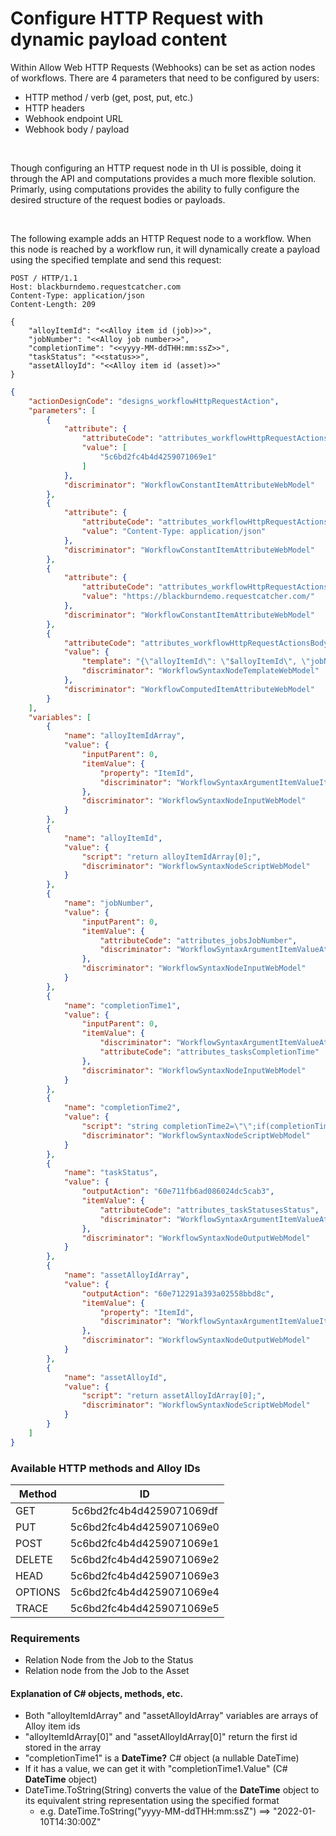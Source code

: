 # Configure HTTP Request with dynamic payload content

Within Allow Web HTTP Requests (Webhooks) can be set as action nodes of workflows. There are 4 parameters that need to be configured by users:
- HTTP method / verb (get, post, put, etc.)
- HTTP headers
- Webhook endpoint URL
- Webhook body / payload

<br/>

Though configuring an HTTP request node in th UI is possible, doing it through the API and computations provides a much more flexible solution. 
Primarly, using computations provides the ability to fully configure the desired structure of the request bodies or payloads.

<br/>

The following example adds an HTTP Request node to a workflow. 
When this node is reached by a workflow run, it will dynamically create a payload using the specified template and send this request:

```
POST / HTTP/1.1
Host: blackburndemo.requestcatcher.com
Content-Type: application/json
Content-Length: 209

{
    "alloyItemId": "<<Alloy item id (job)>>",
    "jobNumber": "<<Alloy job number>>",
    "completionTime": "<<yyyy-MM-ddTHH:mm:ssZ>>",
    "taskStatus": "<<status>>",
    "assetAlloyId": "<<Alloy item id (asset)>>"
}

```

```json
{
    "actionDesignCode": "designs_workflowHttpRequestAction",
    "parameters": [
        {
            "attribute": {
                "attributeCode": "attributes_workflowHttpRequestActionsHttpMethod",
                "value": [
                    "5c6bd2fc4b4d4259071069e1"
                ]
            },
            "discriminator": "WorkflowConstantItemAttributeWebModel"
        },
        {
            "attribute": {
                "attributeCode": "attributes_workflowHttpRequestActionsHttpHeaders",
                "value": "Content-Type: application/json"
            },
            "discriminator": "WorkflowConstantItemAttributeWebModel"
        },
        {
            "attribute": {
                "attributeCode": "attributes_workflowHttpRequestActionsUrl",
                "value": "https://blackburndemo.requestcatcher.com/"
            },
            "discriminator": "WorkflowConstantItemAttributeWebModel"
        },
        {
            "attributeCode": "attributes_workflowHttpRequestActionsBody",
            "value": {
                "template": "{\"alloyItemId\": \"$alloyItemId\", \"jobNumber\": \"$jobNumber\",\"completionTime\": \"$completionTime2\",\"taskStatus\":\"$taskStatus\",\"assetAlloyId\":\"$assetAlloyId\"}",
                "discriminator": "WorkflowSyntaxNodeTemplateWebModel"
            },
            "discriminator": "WorkflowComputedItemAttributeWebModel"
        }
    ],
    "variables": [
        {
            "name": "alloyItemIdArray",
            "value": {
                "inputParent": 0,
                "itemValue": {
                    "property": "ItemId",
                    "discriminator": "WorkflowSyntaxArgumentItemValueItemPropertyWebModel"
                },
                "discriminator": "WorkflowSyntaxNodeInputWebModel"
            }
        },
        {
            "name": "alloyItemId",
            "value": {
                "script": "return alloyItemIdArray[0];",
                "discriminator": "WorkflowSyntaxNodeScriptWebModel"
            }
        },
        {
            "name": "jobNumber",
            "value": {
                "inputParent": 0,
                "itemValue": {
                    "attributeCode": "attributes_jobsJobNumber",
                    "discriminator": "WorkflowSyntaxArgumentItemValueAttributeWebModel"
                },
                "discriminator": "WorkflowSyntaxNodeInputWebModel"
            }
        },
        {
            "name": "completionTime1",
            "value": {
                "inputParent": 0,
                "itemValue": {
                    "discriminator": "WorkflowSyntaxArgumentItemValueAttributeWebModel",
                    "attributeCode": "attributes_tasksCompletionTime"
                },
                "discriminator": "WorkflowSyntaxNodeInputWebModel"
            }
        },
        {
            "name": "completionTime2",
            "value": {
                "script": "string completionTime2=\"\";if(completionTime1!=null){completionTime2=completionTime1.Value.ToString(\"yyyy-MM-ddTHH:mm:ssZ\");};return completionTime2;",
                "discriminator": "WorkflowSyntaxNodeScriptWebModel"
            }
        },
        {
            "name": "taskStatus",
            "value": {
                "outputAction": "60e711fb6ad086024dc5cab3",
                "itemValue": {
                    "attributeCode": "attributes_taskStatusesStatus",
                    "discriminator": "WorkflowSyntaxArgumentItemValueAttributeWebModel"
                },
                "discriminator": "WorkflowSyntaxNodeOutputWebModel"
            }
        },
        {
            "name": "assetAlloyIdArray",
            "value": {
                "outputAction": "60e712291a393a02558bbd8c",
                "itemValue": {
                    "property": "ItemId",
                    "discriminator": "WorkflowSyntaxArgumentItemValueItemPropertyWebModel"
                },
                "discriminator": "WorkflowSyntaxNodeOutputWebModel"
            }
        },
        {
            "name": "assetAlloyId",
            "value": {
                "script": "return assetAlloyIdArray[0];",
                "discriminator": "WorkflowSyntaxNodeScriptWebModel"
            }
        }
    ]
}
```

### Available HTTP methods and Alloy IDs
| Method | ID |
|----------|:-------------:|
| GET | 5c6bd2fc4b4d4259071069df |
| PUT | 5c6bd2fc4b4d4259071069e0 |
| POST | 5c6bd2fc4b4d4259071069e1 |
| DELETE | 5c6bd2fc4b4d4259071069e2 |
| HEAD | 5c6bd2fc4b4d4259071069e3 |
| OPTIONS | 5c6bd2fc4b4d4259071069e4 |
| TRACE | 5c6bd2fc4b4d4259071069e5 |

### Requirements
- Relation Node from the Job to the Status
- Relation node from the Job to the Asset

#### Explanation of C# objects, methods, etc. 
- Both "alloyItemIdArray" and "assetAlloyIdArray" variables are arrays of Alloy item ids
- "alloyItemIdArray[0]" and "assetAlloyIdArray[0]" return the first id stored in the array
- "completionTime1" is a **DateTime?** C# object (a nullable DateTime)
- If it has a value, we can get it with "completionTime1.Value" (C# **DateTime** object)
- DateTime.ToString(String) converts the value of the **DateTime** object to its equivalent string representation using the specified format
  - e.g. DateTime.ToString("yyyy-MM-ddTHH:mm:ssZ") ==> "2022-01-10T14:30:00Z"
